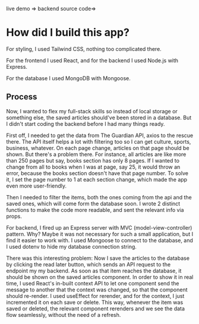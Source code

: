 live demo =>
backend source code=>

# How did I build this app?

For styling, I used Tailwind CSS, nothing too complicated there.

For the frontend I used React, and for the backend I used Node.js with Express.

For the database I used MongoDB with Mongoose.

## Process

Now, I wanted to flex my full-stack skills so instead of local storage or something else, the saved articles should've been stored in a database. But I didn't start coding the backend before I had many things ready.

First off, I needed to get the data from The Guardian API, axios to the rescue there. The API itself helps a lot with filtering too so I can get culture, sports, business, whatever. On each page change, articles on that page should be shown. But there's a problem there. For instance, all articles are like more than 250 pages but say, books section has only 8 pages. If I wanted to change from all to books when I was at page, say 25, it would throw an error, because the books section doesn't have that page number. To solve it, I set the page number to 1 at each section change, which made the app even more user-friendly.

Then I needed to filter the items, both the ones coming from the api and the saved ones, which will come form the database soon. I wrote 2 distinct functions to make the code more readable, and sent the relevant info via props.

For backend, I fired up an Express server with MVC (model-view-controller) pattern. Why? Maybe it was not necessary for such a small application, but I find it easier to work with. I used Mongoose to connect to the database, and I used dotenv to hide my database connection string.

There was this interesting problem: Now I save the articles to the database by clicking the read later button, which sends an API request to the endpoint my my backend. As soon as that item reaches the database, it should be shown on the saved articles component. In order to show it in real time, I used React's in-built context API to let one component send the message to another that the context was changed, so that the component should re-render. I used useEffect for rerender, and for the context, I just incremented it on each save or delete. This way, whenever the item was saved or deleted, the relevant component rerenders and we see the data flow seamlessly, without the need of a refresh.
